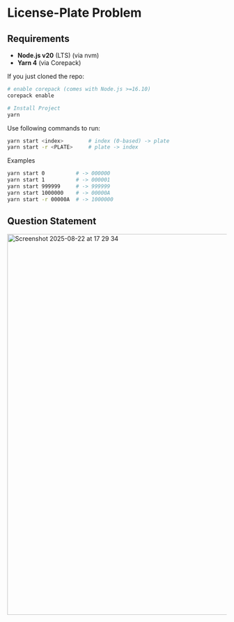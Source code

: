 # License-Plate Problem

## Requirements

- **Node.js v20** (LTS)  (via nvm)
- **Yarn 4** (via Corepack)

If you just cloned the repo:

```bash
# enable corepack (comes with Node.js >=16.10)
corepack enable

# Install Project
yarn
```

Use following commands to run:

```bash
yarn start <index>        # index (0-based) -> plate
yarn start -r <PLATE>     # plate -> index
```

Examples

```bash
yarn start 0          # -> 000000
yarn start 1          # -> 000001
yarn start 999999     # -> 999999
yarn start 1000000    # -> 00000A
yarn start -r 00000A  # -> 1000000
```
## Question Statement
<img width="782" height="873" alt="Screenshot 2025-08-22 at 17 29 34" src="https://github.com/user-attachments/assets/63d9ef24-bae9-41f8-80dd-33e53874dd7e" />

